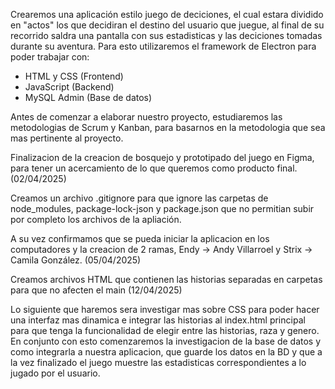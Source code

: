 Crearemos una aplicación estilo juego de deciciones, el cual estara dividido en "actos" los que decidiran el destino del usuario que juegue, al final de su recorrido saldra una pantalla con sus estadisticas y las deciciones tomadas durante su aventura. Para esto utilizaremos el framework de Electron para poder trabajar con:

- HTML y CSS (Frontend)
- JavaScript (Backend)
- MySQL Admin (Base de datos)

Antes de comenzar a elaborar nuestro proyecto, estudiaremos las metodologias de Scrum y Kanban, para basarnos en la metodologia que sea mas pertinente al proyecto.

Finalizacion de la creacion de bosquejo y prototipado del juego en Figma, para tener un acercamiento de lo que queremos como producto final. (02/04/2025)

Creamos un archivo .gitignore para que ignore las carpetas de node_modules, package-lock-json y package.json que no permitian subir por completo los archivos de la apliación.

A su vez confirmamos que se pueda iniciar la aplicacion en los computadores y la creacion de 2 ramas, Endy -> Andy Villarroel y Strix -> Camila González. (05/04/2025)

Creamos archivos HTML que contienen las historias separadas en carpetas para que no afecten el main (12/04/2025)

Lo siguiente que haremos sera investigar mas sobre CSS para poder hacer una interfaz mas dinamica e integrar las historias al index.html principal para que tenga la funcionalidad de elegir entre las historias, raza y genero. En conjunto con esto comenzaremos la investigacion de la base de datos y como integrarla a nuestra aplicacion, que guarde los datos en la BD y que a la vez finalizado el juego muestre las estadisticas correspondientes a lo jugado por el usuario.
